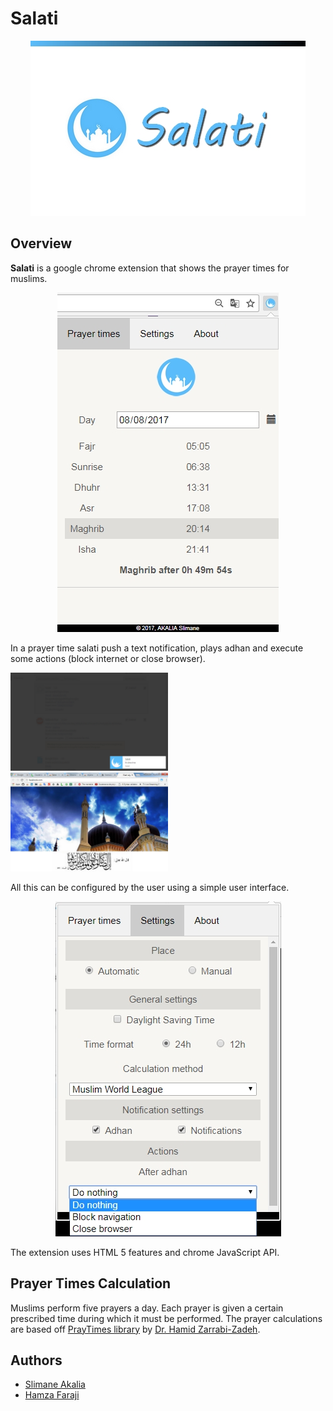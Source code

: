 # Salati

<p align="center">
  <img src="screenshots/0.jpg" />
</p>

## Overview

**Salati** is a google chrome extension that shows the prayer times for muslims.
<p align="center">
  <img src="screenshots/1.jpg" />
</p>

In a prayer time salati push a text notification, plays adhan and execute some actions (block internet or close browser).

<p align="center">
  <div style="display: inline-block;">
    <img src="screenshots/3.jpg" width="50%" />
    <img src="screenshots/4.jpg" width="50%" />
  </div>
</p>
All this can be configured by the user using a simple user interface.
<p align="center">
  <img src="screenshots/2.jpg" />
</p>
The extension uses HTML 5 features and chrome JavaScript API.

## Prayer Times Calculation

Muslims perform five prayers a day. Each prayer is given a certain prescribed time during which it must be performed.
The prayer calculations are based off [PrayTimes library](http://praytimes.org/) by [Dr. Hamid Zarrabi-Zadeh](http://zarrabi.info/).


## Authors
* [Slimane Akalia](https://linkedin.com/in/slimaneakalia/)
* [Hamza Faraji](https://twitter.com/faraji07)
